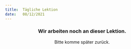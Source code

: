 ```yaml
---
title:  Tägliche Lektion
date:   08/12/2021
---
```


### <center>Wir arbeiten noch an dieser Lektion.</center>
<center>Bitte komme später zurück.</center>